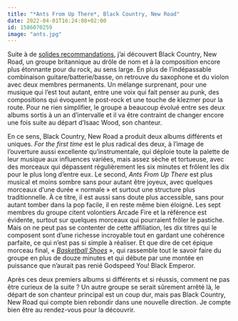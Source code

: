 ```yaml
---
title: "*Ants From Up There*, Black Country, New Road"
date: 2022-04-01T16:24:08+02:00
id: 1586070259 
image: "ants.jpg"
---
```


Suite à de [solides recommandations](https://podcaaast.fr/trente-sept/), j’ai découvert Black Country, New Road, un groupe britannique au drôle de nom et à la composition encore plus étonnante pour du rock, au sens large. En plus de l’indépassable combinaison guitare/batterie/basse, on retrouve du saxophone et du violon avec deux membres permanents. Un mélange surprenant, pour une musique qui l’est tout autant, entre une voix qui fait penser au punk, des compositions qui évoquent le post-rock et une touche de klezmer pour la route. Pour ne rien simplifier, le groupe a beaucoup évolué entre ses deux albums sortis à un an d’intervalle et il va être contraint de changer encore une fois suite au départ d’Isaac Wood, son chanteur. 

En ce sens, Black Country, New Road a produit deux albums différents et uniques. *For the first time* est le plus radical des deux, à l’image de l’ouverture aussi excellente qu’instrumentale, qui déploie toute la palette de leur musique aux influences variées, mais assez sèche et tortueuse, avec des morceaux qui dépassent régulièrement les six minutes et frôlent les dix pour le plus long d’entre eux. Le second, *Ants From Up There* est plus musical et moins sombre sans pour autant être joyeux, avec quelques morceaux d’une durée « normale » et surtout une structure plus traditionnelle. À ce titre, il est aussi sans doute plus accessible, sans pour autant tomber dans la pop facile, il en reste même bien éloigné. Les sept membres du groupe citent volontiers Arcade Fire et la référence est évidente, surtout sur quelques morceaux qui pourraient frôler le pastiche. Mais on ne peut pas se contenter de cette affiliation, les dix titres qui le composent sont d’une richesse incroyable tout en gardant une cohérence parfaite, ce qui n’est pas si simple à réaliser. Et que dire de cet épique morceau final, « [*Basketball Shoes*](https://www.youtube.com/watch?v=uOnjuIb1TWY) », qui rassemble tout le savoir faire du groupe en plus de douze minutes et qui débute par une montée en puissance que n’aurait pas renié Godspeed You! Black Emperor. 

Après ces deux premiers albums si différents et si réussis, comment ne pas être curieux de la suite ? Un autre groupe se serait sûrement arrêté là, le départ de son chanteur principal est un coup dur, mais pas Black Country, New Road qui compte bien rebondir dans une nouvelle direction. Je compte bien être au rendez-vous pour la découvrir.

